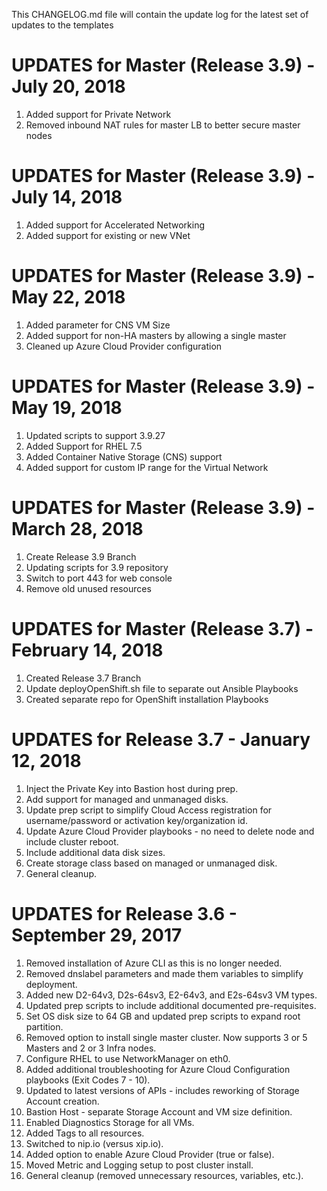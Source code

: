 This CHANGELOG.md file will contain the update log for the latest set of updates to the templates


# UPDATES for Master (Release 3.9) - July 20, 2018

1.  Added support for Private Network
2.  Removed inbound NAT rules for master LB to better secure master nodes


# UPDATES for Master (Release 3.9) - July 14, 2018

1.  Added support for Accelerated Networking
2.  Added support for existing or new VNet


# UPDATES for Master (Release 3.9) - May 22, 2018

1.  Added parameter for CNS VM Size
2.  Added support for non-HA masters by allowing a single master
3.  Cleaned up Azure Cloud Provider configuration


# UPDATES for Master (Release 3.9) - May 19, 2018

1.  Updated scripts to support 3.9.27
2.  Added Support for RHEL 7.5
3.  Added Container Native Storage (CNS) support
4.  Added support for custom IP range for the Virtual Network

# UPDATES for Master (Release 3.9) - March 28, 2018

1.  Create Release 3.9 Branch
2.  Updating scripts for 3.9 repository
3.  Switch to port 443 for web console
4.  Remove old unused resources


# UPDATES for Master (Release 3.7) - February 14, 2018

1.  Created Release 3.7 Branch
2.  Update deployOpenShift.sh file to separate out Ansible Playbooks
3.  Created separate repo for OpenShift installation Playbooks


# UPDATES for Release 3.7 - January 12, 2018

1.  Inject the Private Key into Bastion host during prep.
2.  Add support for managed and unmanaged disks.
3.  Update prep script to simplify Cloud Access registration for username/password or activation key/organization id.
4.  Update Azure Cloud Provider playbooks - no need to delete node and include cluster reboot.
5.  Include additional data disk sizes.
6.  Create storage class based on managed or unmanaged disk.
7.  General cleanup.


# UPDATES for Release 3.6 - September 29, 2017

1.  Removed installation of Azure CLI as this is no longer needed.
2.  Removed dnslabel parameters and made them variables to simplify deployment.
3.  Added new D2-64v3, D2s-64sv3, E2-64v3, and E2s-64sv3 VM types.
4.  Updated prep scripts to include additional documented pre-requisites.
5.  Set OS disk size to 64 GB and updated prep scripts to expand root partition.
6.  Removed option to install single master cluster.  Now supports 3 or 5 Masters and 2 or 3 Infra nodes.
7.  Configure RHEL to use NetworkManager on eth0.
8.  Added additional troubleshooting for Azure Cloud Configuration playbooks (Exit Codes 7 - 10).
9.  Updated to latest versions of APIs - includes reworking of Storage Account creation.
10. Bastion Host - separate Storage Account and VM size definition.
11. Enabled Diagnostics Storage for all VMs.
12. Added Tags to all resources.
13. Switched to nip.io (versus xip.io).
14. Added option to enable Azure Cloud Provider (true or false).
15. Moved Metric and Logging setup to post cluster install.
16. General cleanup (removed unnecessary resources, variables, etc.).

